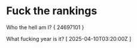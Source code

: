 # Fuck the rankings

Who the hell am I?
{ 24697101 }

What fucking year is it?
[ 2025-04-10T03:20:00Z ]
